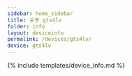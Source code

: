 ```yaml
---
sidebar: home_sidebar
title: 关于 gts4lv
folder: info
layout: deviceinfo
permalink: /devices/gts4lv/
device: gts4lv
---
```

{% include templates/device_info.md %}
